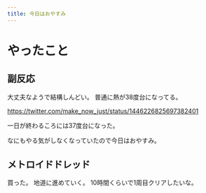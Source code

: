 ```yaml
---
title: 今日はおやすみ
---
```


# やったこと

## 副反応

大丈夫なようで結構しんどい。
普通に熱が38度台になってる。

<https://twitter.com/make_now_just/status/1446226825697382401>

一日が終わるころには37度台になった。

なにもやる気がしなくなっていたので今日はおやすみ。

## メトロイドドレッド

買った。
地道に進めていく。
10時間くらいで1周目クリアしたいな。
